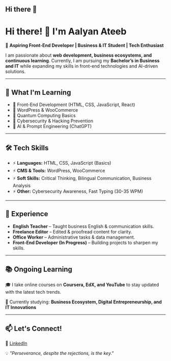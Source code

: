 ## Hi there 👋

<!--
**Al-Rihla/Al-Rihla** is a ✨ _special_ ✨ repository because its `README.md` (this file) appears on your GitHub profile.

Here are some ideas to get you started:

- 🔭 I’m currently working on ...
- 🌱 I’m currently learning ...
- 👯 I’m looking to collaborate on ...
- 🤔 I’m looking for help with ...
- 💬 Ask me about ...
- 📫 How to reach me: ...
- 😄 Pronouns: ...
- ⚡ Fun fact: ...
-->
# Hi there! 👋 I'm Aalyan Ateeb

🚀 **Aspiring Front-End Developer | Business & IT Student | Tech Enthusiast**

I am passionate about **web development, business ecosystems, and continuous learning**. Currently, I am pursuing my **Bachelor’s in Business and IT** while expanding my skills in front-end technologies and AI-driven solutions.

---

## 🌱 What I'm Learning
- 🔹 Front-End Development (HTML, CSS, JavaScript, React)
- 🔹 WordPress & WooCommerce
- 🔹 Quantum Computing Basics
- 🔹 Cybersecurity & Hacking Prevention
- 🔹 AI & Prompt Engineering (ChatGPT)

---

## 🛠 Tech Skills
- ⚡ **Languages:** HTML, CSS, JavaScript (Basics)
- ⚡ **CMS & Tools:** WordPress, WooCommerce
- ⚡ **Soft Skills:** Critical Thinking, Bilingual Communication, Business Analysis
- ⚡ **Other:** Cybersecurity Awareness, Fast Typing (30-35 WPM)

---

## 💼 Experience
- **English Teacher** – Taught business English & communication skills.
- **Freelance Editor** – Edited & proofread content for clarity.
- **Office Worker** – Administrative tasks & data management.
- **Front-End Developer (In Progress)** – Building projects to sharpen my skills.

---

## 📚 Ongoing Learning
🎓 I take online courses on **Coursera, EdX, and YouTube** to stay updated with the latest tech trends.

📖 Currently studying: **Business Ecosystem, Digital Entrepreneurship, and IT Innovations**

---

## 📫 Let's Connect!
🔗 [LinkedIn](https://www.linkedin.com/in/aalyan-ateeb-zaheer-butt)

💡 *"Perseverance, despite the rejections, is the key."*
